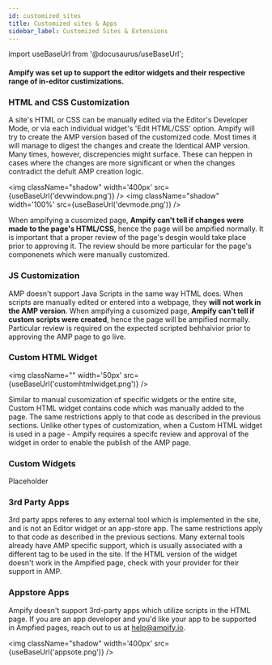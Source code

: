 ```yaml
---
id: customized_sites
title: Customized sites & Apps
sidebar_label: Customized Sites & Extensions
---
```

import useBaseUrl from '@docusaurus/useBaseUrl'; 

<h4> Ampify was set up to support the editor widgets and their respective range of in-editor custimizations.</h4>

### HTML and CSS Customization

A site's HTML or CSS can be manually edited via the Editor's Developer Mode, or via each individual widget's 'Edit HTML/CSS' option. Ampify will try to create the AMP version based of the customized code. Most times it will manage to digest the changes and create the Identical AMP version. Many times, however, discrepencies might surface. These can heppen in cases where the changes are more significant or when the changes contradict the defult AMP creation logic.

   <img className="shadow" width='400px' src={useBaseUrl('devwindow.png')} /> <img className="shadow" width='100%' src={useBaseUrl('devmode.png')} />

When ampifying a cusomized page, **Ampify can't tell if changes were made to the page's HTML/CSS**, hence the page will be ampified normally. It is important that a proper review of the page's desgin would take place prior to approving it. The review should be more particular for the page's componenets which were manually customized. 

### JS Customization
AMP doesn't support Java Scripts in the same way HTML does. When scripts are manually edited or entered into a webpage, they **will not work in the AMP version**. When ampifying a cusomized page, **Ampify can't tell if custom scripts were created**, hence the page will be ampified normally. Particular review is required on the expected scripted behhaivior prior to approving the AMP page to go live.

### Custom HTML Widget
<img className="" width='50px' src={useBaseUrl('customhtmlwidget.png')} />

Similar to manual cusomization of specific widgets or the entire site, Custom HTML widget contains code which was manually added to the page. The same restrictions apply to that code as described in the previous sections. Unlike other types of customization, when a Custom HTML widget is used in a page - Ampify requires a specifc review and approval of the widget in order to enable the publish of the AMP page.

### Custom Widgets

Placeholder
### 3rd Party Apps
3rd party apps referes to any external tool which is implemented in the site, and is not an Editor widget or an app-store app. The same restrictions apply to that code as described in the previous sections. Many external tools already have AMP specific support, which is usually associated with a different tag to be used in the site. If the HTML version of the widget doesn't work in the Ampified page, check with your provider for their support in AMP.

### Appstore Apps
Ampify doesn't support 3rd-party apps which utilize scripts in the HTML page.
If you are an app developer and you'd like your app to be supported in Ampfied pages, reach out to us at help@ampify.io.

<img className="shadow" width='400px' src={useBaseUrl('appsote.png')} />